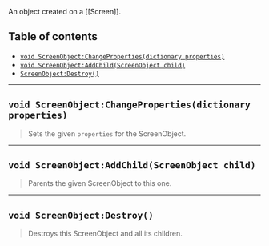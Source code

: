 An object created on a [[Screen]].

## Table of contents
* [`void ScreenObject:ChangeProperties(dictionary properties)`](#void-screenobjectchangepropertiesdictionary-properties)
* [`void ScreenObject:AddChild(ScreenObject child)`](#void-screenobjectaddchildscreenobject-child)
* [`ScreenObject:Destroy()`](#void-screenobjectdestroy)

___

## `void ScreenObject:ChangeProperties(dictionary properties)`

> Sets the given `properties` for the ScreenObject.

___

## `void ScreenObject:AddChild(ScreenObject child)`

> Parents the given ScreenObject to this one.

___

## `void ScreenObject:Destroy()`

> Destroys this ScreenObject and all its children.